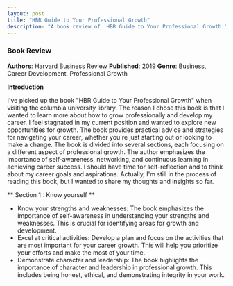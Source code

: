 ```yaml
---
layout: post
title: "HBR Guide to Your Professional Growth"
description: "A book review of 'HBR Guide to Your Professional Growth'"
---
```


### Book Review
**Authors**: Harvard Business Review
**Published**: 2019
**Genre**: Business, Career Development, Professional Growth

**Introduction**

I've picked up the book "HBR Guide to Your Professional Growth" when visiting the columbia university library.
The reason I chose this book is that I wanted to learn more about how to grow professionally and develop my career.
I feel stagnated in my current position and wanted to explore new opportunities for growth.
The book provides practical advice and strategies for navigating your career, whether you're just starting out or looking to make a change.
The book is divided into several sections, each focusing on a different aspect of professional growth.
The author emphasizes the importance of self-awareness, networking, and continuous learning in achieving career success.
I should have time for self-reflection and to think about my career goals and aspirations.
Actually, I'm still in the process of reading this book, but I wanted to share my thoughts and insights so far.

** Section 1 : Know yourself **

* Know your strengths and weaknesses: The book emphasizes the importance of self-awareness in understanding your strengths and weaknesses. This is crucial for identifying areas for growth and development.
* Excel at critical activities: Develop a plan and focus on the activities that are most important for your career growth. This will help you prioritize your efforts and make the most of your time.
* Demonstrate character and leadership: The book highlights the importance of character and leadership in professional growth. This includes being honest, ethical, and demonstrating integrity in your work.


